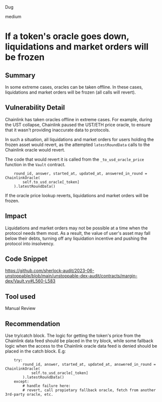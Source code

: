Dug

medium

# If a token's oracle goes down, liquidations and market orders will be frozen

## Summary

In some extreme cases, oracles can be taken offline. In these cases, liquidations and market orders will be frozen (all calls will revert).

## Vulnerability Detail

Chainlink has taken oracles offline in extreme cases. For example, during the UST collapse, Chainlink paused the UST/ETH price oracle, to ensure that it wasn't providing inaccurate data to protocols.

In such a situation, all liquidations and market orders for users holding the frozen asset would revert, as the attempted `latestRoundData` calls to the Chainlink oracle would revert.

The code that would revert it is called from the `_to_usd_oracle_price` function in the `Vault` contract. 

```vyper
    round_id, answer, started_at, updated_at, answered_in_round = ChainlinkOracle(
        self.to_usd_oracle[_token]
    ).latestRoundData()
```

If the oracle price lookup reverts, liquidations and market orders will be frozen.

## Impact

Liquidations and market orders may not be possible at a time when the protocol needs them most. As a result, the value of user's asset may fall below their debts, turning off any liquidation incentive and pushing the protocol into insolvency.

## Code Snippet
https://github.com/sherlock-audit/2023-06-unstoppable/blob/main/unstoppable-dex-audit/contracts/margin-dex/Vault.vy#L560-L583

## Tool used

Manual Review

## Recommendation

Use try/catch block. The logic for getting the token's price from the Chainlink data feed should be placed in the try block, while some fallback logic when the access to the Chainlink oracle data feed is denied should be placed in the catch block. E.g:

```vyper
    try:
        round_id, answer, started_at, updated_at, answered_in_round = ChainlinkOracle(
            self.to_usd_oracle[_token]
        ).latestRoundData()
    except:
        # handle failure here:
        # revert, call propietary fallback oracle, fetch from another 3rd-party oracle, etc.
```
